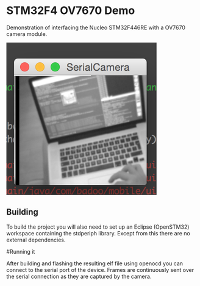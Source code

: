 # STM32F4 OV7670 Demo

Demonstration of interfacing the Nucleo STM32F446RE with a OV7670 camera module.

![Screenshot](camera.png)

## Building

To build the project you will also need to set up an Eclipse (OpenSTM32) workspace containing the stdperiph library. Except from this there are no external dependencies.

#Running it

After building and flashing the resulting elf file using openocd you can connect to the serial port of the device.
Frames are continuously sent over the serial connection as they are captured by the camera.
